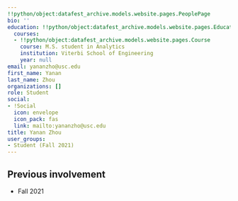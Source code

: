 ```yaml
---
!!python/object:datafest_archive.models.website.pages.PeoplePage
bio: ''
education: !!python/object:datafest_archive.models.website.pages.Education
  courses:
  - !!python/object:datafest_archive.models.website.pages.Course
    course: M.S. student in Analytics
    institution: Viterbi School of Engineering
    year: null
email: yananzho@usc.edu
first_name: Yanan
last_name: Zhou
organizations: []
role: Student
social:
- !Social
  icon: envelope
  icon_pack: fas
  link: mailto:yananzho@usc.edu
title: Yanan Zhou
user_groups:
- Student (Fall 2021)
---
```



## Previous involvement

* Fall 2021

